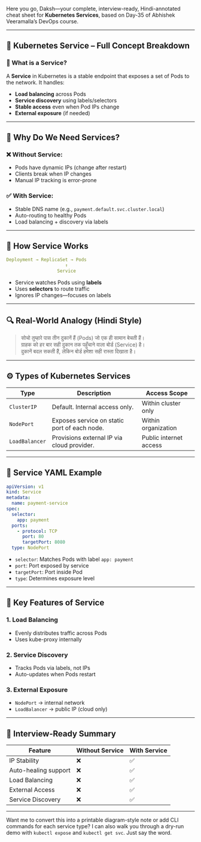 Here you go, Daksh—your complete, interview-ready, Hindi-annotated cheat sheet for **Kubernetes Services**, based on Day-35 of Abhishek Veeramalla’s DevOps course.

---

## 📘 Kubernetes Service – Full Concept Breakdown

### 🔹 What is a Service?
A **Service** in Kubernetes is a stable endpoint that exposes a set of Pods to the network. It handles:
- **Load balancing** across Pods
- **Service discovery** using labels/selectors
- **Stable access** even when Pod IPs change
- **External exposure** (if needed)

---

## 🧠 Why Do We Need Services?

### ❌ Without Service:
- Pods have dynamic IPs (change after restart)
- Clients break when IP changes
- Manual IP tracking is error-prone

### ✅ With Service:
- Stable DNS name (e.g., `payment.default.svc.cluster.local`)
- Auto-routing to healthy Pods
- Load balancing + discovery via labels

---

## 🔧 How Service Works

```yaml
Deployment → ReplicaSet → Pods
                      ↑
                   Service
```

- Service watches Pods using **labels**
- Uses **selectors** to route traffic
- Ignores IP changes—focuses on labels

---

## 🔍 Real-World Analogy (Hindi Style)

> सोचो तुम्हारे पास तीन दुकानें हैं (Pods) जो एक ही सामान बेचती हैं।  
> ग्राहक को हर बार सही दुकान तक पहुँचाने वाला बोर्ड (Service) है।  
> दुकानें बदल सकती हैं, लेकिन बोर्ड हमेशा सही रास्ता दिखाता है।

---

## ⚙️ Types of Kubernetes Services

| Type           | Description                                                                 | Access Scope             |
|----------------|------------------------------------------------------------------------------|--------------------------|
| `ClusterIP`    | Default. Internal access only.                                               | Within cluster only      |
| `NodePort`     | Exposes service on static port of each node.                                | Within organization      |
| `LoadBalancer` | Provisions external IP via cloud provider.                                  | Public internet access   |

---

## 🧪 Service YAML Example

```yaml
apiVersion: v1
kind: Service
metadata:
  name: payment-service
spec:
  selector:
    app: payment
  ports:
    - protocol: TCP
      port: 80
      targetPort: 8080
  type: NodePort
```

- `selector`: Matches Pods with label `app: payment`
- `port`: Port exposed by service
- `targetPort`: Port inside Pod
- `type`: Determines exposure level

---

## 🚀 Key Features of Service

### 1. **Load Balancing**
- Evenly distributes traffic across Pods
- Uses kube-proxy internally

### 2. **Service Discovery**
- Tracks Pods via labels, not IPs
- Auto-updates when Pods restart

### 3. **External Exposure**
- `NodePort` → internal network
- `LoadBalancer` → public IP (cloud only)

---

## 🧠 Interview-Ready Summary

| Feature             | Without Service | With Service |
|---------------------|-----------------|--------------|
| IP Stability        | ❌              | ✅           |
| Auto-healing support| ❌              | ✅           |
| Load Balancing      | ❌              | ✅           |
| External Access     | ❌              | ✅           |
| Service Discovery   | ❌              | ✅           |

---

Want me to convert this into a printable diagram-style note or add CLI commands for each service type? I can also walk you through a dry-run demo with `kubectl expose` and `kubectl get svc`. Just say the word.
